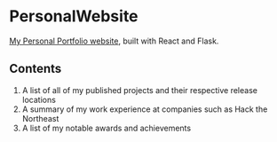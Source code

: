 # PersonalWebsite
[My Personal Portfolio website](http://www.reezanvisram.com), built with React and Flask.

## Contents
1. A list of all of my published projects and their respective release locations
2. A summary of my work experience at companies such as Hack the Northeast
3. A list of my notable awards and achievements
